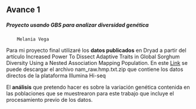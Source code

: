 ## Avance 1

##### Proyecto usando GBS para analizar diversidad genética 
		Melania Vega

Para mi proyecto final utilizaré los **datos publicados** en Dryad a partir del artículo Increased Power To Dissect Adaptive Traits in Global Sorghum Diversity Using a Nested Association Mapping Population. En este [Link](https://datadryad.org/resource/doi:10.5061/dryad.gm073.2/1.2) se puede descargar el archivo nam_raw.hmp.txt.zip que contiene los datos directos de la plataforma Illumina Hi-seq

El **análisis** que pretendo hacer es sobre la variación genética contenida en las poblaciones que se muestrearon para este trabajo que incluye el procesamiento previo de los datos.